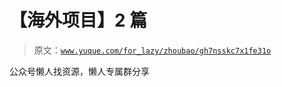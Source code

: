 # 【海外项目】2 篇

> 原文：[`www.yuque.com/for_lazy/zhoubao/gh7nsskc7x1fe31o`](https://www.yuque.com/for_lazy/zhoubao/gh7nsskc7x1fe31o)

公众号懒人找资源，懒人专属群分享